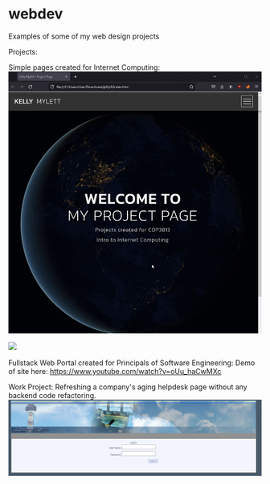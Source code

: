 # webdev
Examples of some of my web design projects

Projects:

Simple pages created for Internet Computing:
![](projectpage.gif)

![](musicportfolio.gif)

Fullstack Web Portal created for Principals of Software Engineering:
Demo of site here: https://www.youtube.com/watch?v=oUu_haCwMXc

Work Project: Refreshing a company's aging helpdesk page without any backend code refactoring.
![](sc1.png)

